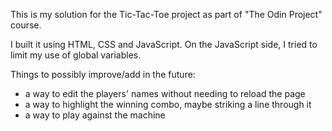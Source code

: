 This is my solution for the Tic-Tac-Toe project as part of "The Odin Project" course.

I built it using HTML, CSS and JavaScript. On the JavaScript side, I tried to limit my use of global variables.

Things to possibly improve/add in the future:
- a way to edit the players' names without needing to reload the page
- a way to highlight the winning combo, maybe striking a line through it
- a way to play against the machine

